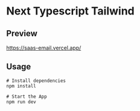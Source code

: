 # Next Typescript Tailwind

## Preview

https://saas-email.vercel.app/

## Usage

```
# Install dependencies
npm install

# Start the App
npm run dev
```
